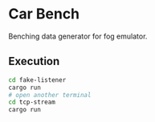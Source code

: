 # Car Bench
Benching data generator for fog emulator.

## Execution
```bash
cd fake-listener
cargo run
# open another terminal
cd tcp-stream
cargo run
```
